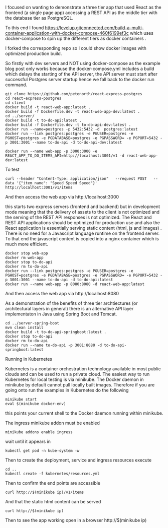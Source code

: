 I focused on wanting to demonstrate a three tier app that used React as the frontend (a single page app) accessing a REST API as the middle tier with the database tier as PostgreSQL.

To this end I found https://levelup.gitconnected.com/build-a-multi-container-application-with-docker-compose-460f6199ef3c which uses docker-compose to spin up the different tiers as docker containers .

I forked the corresponding repo so I could show docker images with optimized production build.


So firstly with dev servers and NOT using docker-compose as the example blog post only works because the docker-compose.yml includes a build which delays the starting of the API server, the API server must start after successful Postgres server startup hence we fall back to the docker run command.

    git clone https://github.com/petenorth/react-express-postgres
    cd react-express-postgres
    cd client
    docker build -t react-web-app:latest . 
    docker build -f Dockerfile.dev -t react-web-app-dev:latest . 
    cd ../server/
    docker build -t to-do-api:latest . 
    docker build -f Dockerfile.dev -t to-do-api-dev:latest . 
    docker run --name=postgres -p 5432:5432 -d  postgres:latest
    docker run --link postgres:postgres -e PGUSER=postgres -e PGHOST=postgres -e PGDATABASE=postgres -e PGPASSWORD= -e PGPORT=5432 -p 3001:3001 --name to-do-api -d to-do-api-dev:latest

    docker run --name web-app -p 3000:3000 -e REACT_APP_TO_DO_ITEMS_API=http://localhost:3001/v1 -d react-web-app-dev:latest

To test 

    curl --header "Content-Type: application/json"   --request POST   --data '{"item_name": "Speed Speed Speed"}' http://localhost:3001/v1/items

And then access the web app via http://localhost:3000

this starts two express servers (frontend and backend) but in development mode meaning that the delivery of assets to the client is not optimized and the serving of the REST API responses is not optimized. The React and REST API applications should be optimized for production use and also the React application is essentially serving static content (html, js and images) . There is no need for a Javascript language runtime on the frontend server. To that end the javascript content is copied into a nginx container which is much more efficient.

    docker stop web-app
    docker rm web-app
    docker stop to-do-api
    docker rm to-do-api
    docker run --link postgres:postgres -e PGUSER=postgres -e PGHOST=postgres -e PGDATABASE=postgres -e PGPASSWORD= -e PGPORT=5432 -p 3001:3001 --name to-do-api -d to-do-api:latest 
    docker run --name web-app -p 8080:8080 -d react-web-app:latest
  
And then access the web app via http://localhost:8080

As a demonstration of the benefits of three tier archtiectures (or architectural layers in general) there is an alternative API layer implementaton in Java using Spring Boot and Tomcat.

    cd ../server-spring-boot
    mvn clean install
    docker build -t to-do-api-springboot:latest .
    docker stop to-do-api
    docker rm to-do-api
    docker run --name to-do-api -p 3001:8080 -d to-do-api-springboot:latest

Running in Kubernetes

Kubernetes is a container orchestration technology available in most public clouds and can be used to run a private cloud. The easiest way to run Kubernetes for local testing is via minikube. 
The Docker daemon in minikube by default cannot pull locally built images. Therefore if you are going onto run the examples in Kubernetes do the following

    minikube start
    eval $(minikube docker-env)

this points your current shell to the Docker daemon running within minikube.

The ingress minikube addon must be enabled

    minikube addons enable ingress

wait until it appears in

    kubectl get pod -n kube-system -w

Then to create the deployment, service and ingress  resources execute

    cd ..
    kubectl create -f kubernetes/resources.yml

Then to confirm the end points are accessible

    curl http://$(minikube ip)/v1/items
  
And that the static html content can be served

    curl http://$(minikube ip)

Then to see the app working open in a browser http://$(minikube ip)



